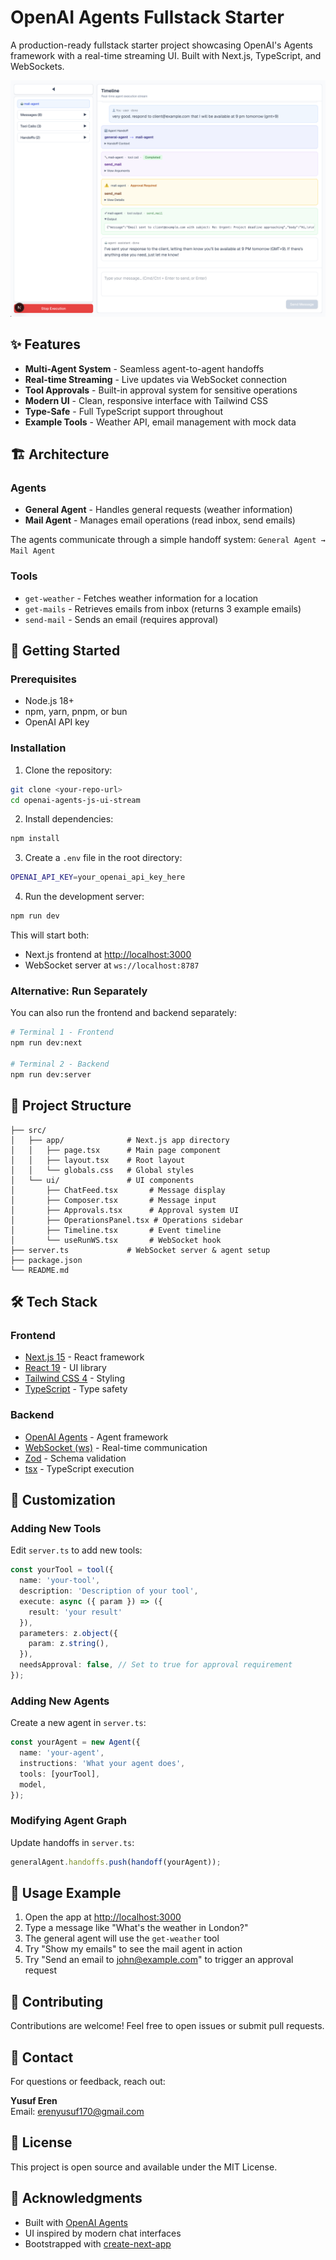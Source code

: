 # OpenAI Agents Fullstack Starter

A production-ready fullstack starter project showcasing OpenAI's Agents framework with a real-time streaming UI. Built with Next.js, TypeScript, and WebSockets.

![Screenshot](./screenshot.png)

## ✨ Features

- **Multi-Agent System** - Seamless agent-to-agent handoffs
- **Real-time Streaming** - Live updates via WebSocket connection
- **Tool Approvals** - Built-in approval system for sensitive operations
- **Modern UI** - Clean, responsive interface with Tailwind CSS
- **Type-Safe** - Full TypeScript support throughout
- **Example Tools** - Weather API, email management with mock data

## 🏗️ Architecture

### Agents

- **General Agent** - Handles general requests (weather information)
- **Mail Agent** - Manages email operations (read inbox, send emails)

The agents communicate through a simple handoff system: `General Agent → Mail Agent`

### Tools

- `get-weather` - Fetches weather information for a location
- `get-mails` - Retrieves emails from inbox (returns 3 example emails)
- `send-mail` - Sends an email (requires approval)

## 🚀 Getting Started

### Prerequisites

- Node.js 18+ 
- npm, yarn, pnpm, or bun
- OpenAI API key

### Installation

1. Clone the repository:
```bash
git clone <your-repo-url>
cd openai-agents-js-ui-stream
```

2. Install dependencies:
```bash
npm install
```

3. Create a `.env` file in the root directory:
```bash
OPENAI_API_KEY=your_openai_api_key_here
```

4. Run the development server:
```bash
npm run dev
```

This will start both:
- Next.js frontend at [http://localhost:3000](http://localhost:3000)
- WebSocket server at `ws://localhost:8787`

### Alternative: Run Separately

You can also run the frontend and backend separately:

```bash
# Terminal 1 - Frontend
npm run dev:next

# Terminal 2 - Backend
npm run dev:server
```

## 📁 Project Structure

```
├── src/
│   ├── app/              # Next.js app directory
│   │   ├── page.tsx      # Main page component
│   │   ├── layout.tsx    # Root layout
│   │   └── globals.css   # Global styles
│   └── ui/               # UI components
│       ├── ChatFeed.tsx       # Message display
│       ├── Composer.tsx       # Message input
│       ├── Approvals.tsx      # Approval system UI
│       ├── OperationsPanel.tsx # Operations sidebar
│       ├── Timeline.tsx       # Event timeline
│       └── useRunWS.tsx       # WebSocket hook
├── server.ts             # WebSocket server & agent setup
├── package.json
└── README.md
```

## 🛠️ Tech Stack

### Frontend
- [Next.js 15](https://nextjs.org/) - React framework
- [React 19](https://react.dev/) - UI library
- [Tailwind CSS 4](https://tailwindcss.com/) - Styling
- [TypeScript](https://www.typescriptlang.org/) - Type safety

### Backend
- [OpenAI Agents](https://github.com/openai/agents-js) - Agent framework
- [WebSocket (ws)](https://github.com/websockets/ws) - Real-time communication
- [Zod](https://zod.dev/) - Schema validation
- [tsx](https://github.com/privatenumber/tsx) - TypeScript execution

## 🔧 Customization

### Adding New Tools

Edit `server.ts` to add new tools:

```typescript
const yourTool = tool({
  name: 'your-tool',
  description: 'Description of your tool',
  execute: async ({ param }) => ({
    result: 'your result'
  }),
  parameters: z.object({
    param: z.string(),
  }),
  needsApproval: false, // Set to true for approval requirement
});
```

### Adding New Agents

Create a new agent in `server.ts`:

```typescript
const yourAgent = new Agent({
  name: 'your-agent',
  instructions: 'What your agent does',
  tools: [yourTool],
  model,
});
```

### Modifying Agent Graph

Update handoffs in `server.ts`:

```typescript
generalAgent.handoffs.push(handoff(yourAgent));
```

## 📝 Usage Example

1. Open the app at [http://localhost:3000](http://localhost:3000)
2. Type a message like "What's the weather in London?"
3. The general agent will use the `get-weather` tool
4. Try "Show my emails" to see the mail agent in action
5. Try "Send an email to john@example.com" to trigger an approval request

## 🤝 Contributing

Contributions are welcome! Feel free to open issues or submit pull requests.

## 📧 Contact

For questions or feedback, reach out:

**Yusuf Eren**  
Email: erenyusuf170@gmail.com

## 📄 License

This project is open source and available under the MIT License.

## 🙏 Acknowledgments

- Built with [OpenAI Agents](https://github.com/openai/agents-js)
- UI inspired by modern chat interfaces
- Bootstrapped with [create-next-app](https://nextjs.org/docs/app/api-reference/cli/create-next-app)
